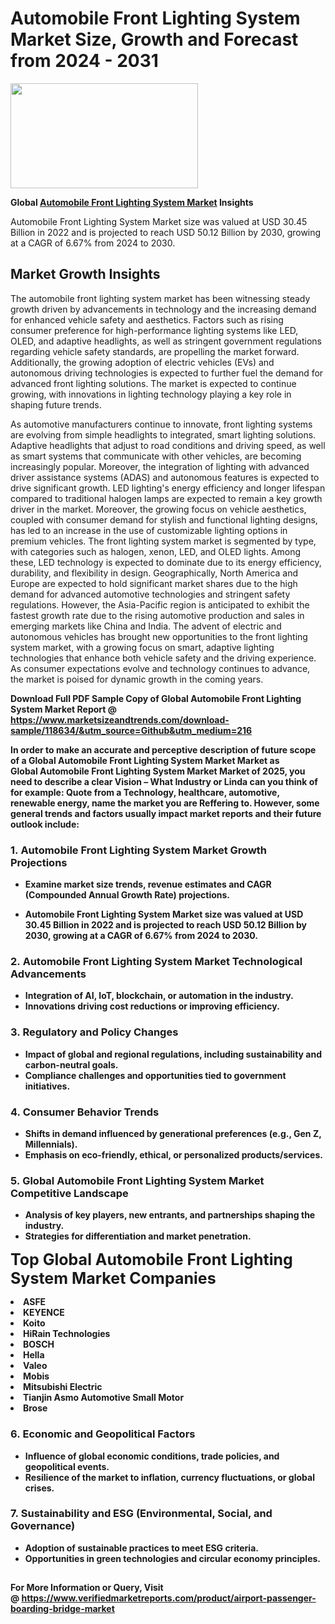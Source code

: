 <H1>Automobile Front Lighting System Market Size, Growth and Forecast from 2024 - 2031</H1><img class="aligncenter size-medium wp-image-584254" src="https://thirdeyenews.in/wp-content/uploads/2024/09/Global-Market-Research-300x168.jpeg" alt="" width="300" height="168" /><p><strong>Global&nbsp;<a href="https://www.marketsizeandtrends.com/download-sample/118634/&amp;utm_source=Github&utm_medium=216">Automobile Front Lighting System Market</a> Insights</strong></p><p>Automobile Front Lighting System Market size was valued at USD 30.45 Billion in 2022 and is projected to reach USD 50.12 Billion by 2030, growing at a CAGR of 6.67% from 2024 to 2030.</p><p><h2>Market Growth Insights</h2> <p>The automobile front lighting system market has been witnessing steady growth driven by advancements in technology and the increasing demand for enhanced vehicle safety and aesthetics. Factors such as rising consumer preference for high-performance lighting systems like LED, OLED, and adaptive headlights, as well as stringent government regulations regarding vehicle safety standards, are propelling the market forward. Additionally, the growing adoption of electric vehicles (EVs) and autonomous driving technologies is expected to further fuel the demand for advanced front lighting solutions. The market is expected to continue growing, with innovations in lighting technology playing a key role in shaping future trends.</p> <p><strong></strong></p> <p>As automotive manufacturers continue to innovate, front lighting systems are evolving from simple headlights to integrated, smart lighting solutions. Adaptive headlights that adjust to road conditions and driving speed, as well as smart systems that communicate with other vehicles, are becoming increasingly popular. Moreover, the integration of lighting with advanced driver assistance systems (ADAS) and autonomous features is expected to drive significant growth. LED lighting's energy efficiency and longer lifespan compared to traditional halogen lamps are expected to remain a key growth driver in the market. Moreover, the growing focus on vehicle aesthetics, coupled with consumer demand for stylish and functional lighting designs, has led to an increase in the use of customizable lighting options in premium vehicles. The front lighting system market is segmented by type, with categories such as halogen, xenon, LED, and OLED lights. Among these, LED technology is expected to dominate due to its energy efficiency, durability, and flexibility in design. Geographically, North America and Europe are expected to hold significant market shares due to the high demand for advanced automotive technologies and stringent safety regulations. However, the Asia-Pacific region is anticipated to exhibit the fastest growth rate due to the rising automotive production and sales in emerging markets like China and India. The advent of electric and autonomous vehicles has brought new opportunities to the front lighting system market, with a growing focus on smart, adaptive lighting technologies that enhance both vehicle safety and the driving experience. As consumer expectations evolve and technology continues to advance, the market is poised for dynamic growth in the coming years. <p><strong></p><p><span class=""><strong>Download Full PDF Sample Copy of Global Automobile Front Lighting System Market Report</strong> @ <a href="https://www.marketsizeandtrends.com/download-sample/118634/&amp;utm_source=Github&utm_medium=216" target="_blank">https://www.marketsizeandtrends.com/download-sample/118634/&amp;utm_source=Github&utm_medium=216</a></span></p><p>In order to make an accurate and perceptive description of future scope of a Global&nbsp;Automobile Front Lighting System Market Market as Global&nbsp;Automobile Front Lighting System Market Market of 2025, you need to describe a clear Vision &ndash; What Industry or Linda can you think of for example: Quote from a Technology, healthcare, automotive, renewable energy, name the market you are Reffering to. However, some general trends and factors usually impact market reports and their future outlook include:</p><h3>1.&nbsp;<strong>Automobile Front Lighting System Market Growth Projections</strong></h3><ul><li>Examine market size trends, revenue estimates and CAGR (Compounded Annual Growth Rate) projections.</li><li><p>Automobile Front Lighting System Market size was valued at USD 30.45 Billion in 2022 and is projected to reach USD 50.12 Billion by 2030, growing at a CAGR of 6.67% from 2024 to 2030.</p></li></ul><h3>2.&nbsp;<strong>Automobile Front Lighting System Market Technological Advancements</strong></h3><ul><li>Integration of AI, IoT, blockchain, or automation in the industry.</li><li>Innovations driving cost reductions or improving efficiency.</li></ul><h3>3.&nbsp;<strong>Regulatory and Policy Changes</strong></h3><ul><li>Impact of global and regional regulations, including sustainability and carbon-neutral goals.</li><li>Compliance challenges and opportunities tied to government initiatives.</li></ul><h3>4.&nbsp;<strong>Consumer Behavior Trends</strong></h3><ul><li>Shifts in demand influenced by generational preferences (e.g., Gen Z, Millennials).</li><li>Emphasis on eco-friendly, ethical, or personalized products/services.</li></ul><h3>5.&nbsp;<strong>Global Automobile Front Lighting System Market Competitive Landscape</strong></h3><ul><li>Analysis of key players, new entrants, and partnerships shaping the industry.</li><li>Strategies for differentiation and market penetration.</li></ul><p data-pm-slice="1 1 []"><span style="color: inherit; font-family: inherit; font-size: 25px;">Top Global Automobile Front Lighting System Market Companies</span></p><div class="" data-test-id=""><p><li>ASFE</li><li> KEYENCE</li><li> Koito</li><li> HiRain Technologies</li><li> BOSCH</li><li> Hella</li><li> Valeo</li><li> Mobis</li><li> Mitsubishi Electric</li><li> Tianjin Asmo Automotive Small Motor</li><li> Brose</li></p></div><h3>6.&nbsp;<strong>Economic and Geopolitical Factors</strong></h3><ul><li>Influence of global economic conditions, trade policies, and geopolitical events.</li><li>Resilience of the market to inflation, currency fluctuations, or global crises.</li></ul><h3>7.&nbsp;<strong>Sustainability and ESG (Environmental, Social, and Governance)</strong></h3><ul><li>Adoption of sustainable practices to meet ESG criteria.</li><li>Opportunities in green technologies and circular economy principles.</li></ul><h2><strong style="font-size: 14px;">For More Information or Query, Visit @&nbsp;</strong><a style="background-color: #ffffff; font-size: 14px;" href="https://www.marketsizeandtrends.com/report/automobile-front-lighting-system-market/" target="_blank">https://www.verifiedmarketreports.com/product/airport-passenger-boarding-bridge-market</a></h2>
